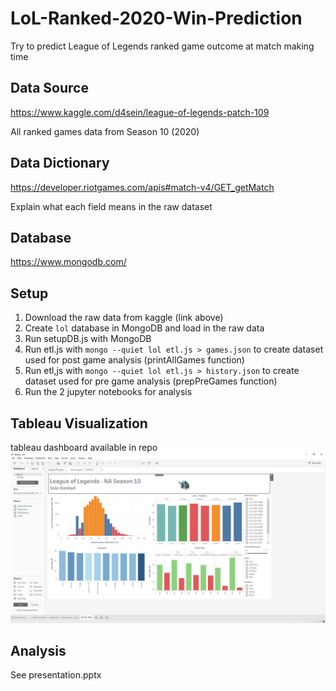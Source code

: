 # LoL-Ranked-2020-Win-Prediction
Try to predict League of Legends ranked game outcome at match making time

## Data Source
https://www.kaggle.com/d4sein/league-of-legends-patch-109

All ranked games data from Season 10 (2020)

## Data Dictionary
https://developer.riotgames.com/apis#match-v4/GET_getMatch

Explain what each field means in the raw dataset

## Database
https://www.mongodb.com/

## Setup
1) Download the raw data from kaggle (link above)
2) Create `lol` database in MongoDB and load in the raw data
3) Run setupDB.js with MongoDB
4) Run etl.js with `mongo --quiet lol etl.js > games.json` to create dataset used for post game analysis (printAllGames function)
5) Run etl,js with `mongo --quiet lol etl.js > history.json` to create dataset used for pre game analysis (prepPreGames function)
6) Run the 2 jupyter notebooks for analysis

## Tableau Visualization
tableau dashboard available in repo
![alt text](https://github.com/dudehacker/LoL-Ranked-2020-Win-Prediction/blob/main/dashboard.png?raw=true)

## Analysis
See presentation.pptx

